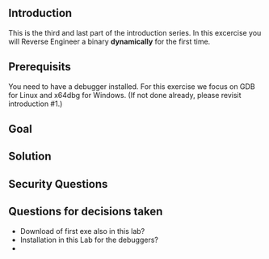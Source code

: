 ## Introduction
This is the third and last part of the introduction series. In this excercise you will Reverse Engineer a binary **dynamically** for the first time.

## Prerequisits
You need to have a debugger installed. For this exercise we focus on GDB for Linux and x64dbg for Windows.
(If not done already, please revisit introduction #1.)

## Goal

## Solution

## Security Questions

## Questions for decisions taken
- Download of first exe also in this lab?
- Installation in this Lab for the debuggers?
- 